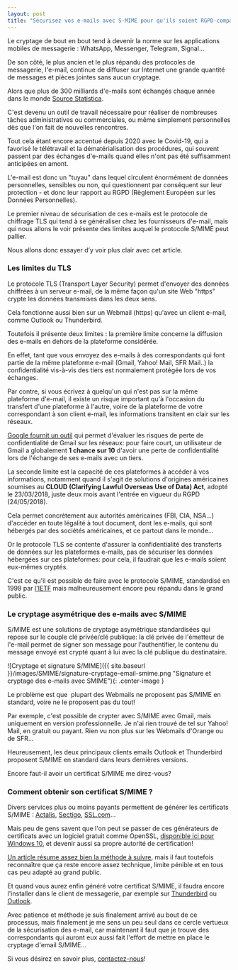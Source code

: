 ```yaml
---
layout: post
title: "Sécurisez vos e-mails avec S-MIME pour qu'ils soient RGPD-compatibles !"
---
```

Le cryptage de bout en bout tend à devenir la norme sur les applications mobiles de messagerie : WhatsApp, Messenger, Telegram, Signal...

De son côté, le plus ancien et le plus répandu des protocoles de messagerie, l'e-mail, continue de diffuser sur Internet une grande quantité de messages et pièces jointes sans aucun cryptage.

Alors que plus de 300 milliards d'e-mails sont échangés chaque année dans le monde [Source Statistica](https://fr.statista.com/statistiques/583905/nombre-d-e-mails-par-jour-dans-le-monde--2019/).

C'est devenu un outil de travail nécessaire pour réaliser de nombreuses tâches administratives ou commerciales, ou même simplement personnelles dès que l'on fait de nouvelles rencontres.

Tout cela étant encore accentué depuis 2020 avec le Covid-19, qui a favorisé le télétravail et la dématérialisation des procédures, qui souvent passent par des échanges d'e-mails quand elles n'ont pas été suffisamment anticipées en amont.

L'e-mail est donc un "tuyau" dans lequel circulent énormément de données personnelles, sensibles ou non, qui questionnent par conséquent sur leur protection - et donc leur rapport au RGPD (Règlement Européen sur les Données Personnelles).

Le premier niveau de sécurisation de ces e-mails est le protocole de chiffrage TLS qui tend à se généraliser chez les fournisseurs d'e-mail, mais qui nous allons le voir présente des limites auquel le protocole S/MIME peut pallier.

Nous allons donc essayer d’y voir plus clair avec cet article.

### Les limites du TLS

Le protocole TLS (Transport Layer Security) permet d'envoyer des données chiffrées à un serveur e-mail, de la même façon qu'un site Web "https" crypte les données transmises dans les deux sens.

Cela fonctionne aussi bien sur un Webmail (https) qu'avec un client e-mail, comme Outlook ou Thunderbird.

Toutefois il présente deux limites : la première limite concerne la diffusion des e-mails en dehors de la plateforme considérée.

En effet, tant que vous envoyez des e-mails à des correspondants qui font partie de la même plateforme e-mail (Gmail, Yahoo! Mail, SFR Mail..) la confidentialité vis-à-vis des tiers est normalement protégée lors de vos échanges.

Par contre, si vous écrivez à quelqu'un qui n'est pas sur la même plateforme d'e-mail, il existe un risque important qu'à l'occasion du transfert d'une plateforme à l'autre, voire de la plateforme de votre correspondant à son client e-mail, les informations transitent en clair sur les réseaux.

[Google fournit un outil](https://transparencyreport.google.com/safer-email/overview?hl=fr) qui permet d'évaluer les risques de perte de confidentialité de Gmail sur les réseaux: pour faire court, un utilisateur de Gmail a globalement **1 chance sur 10** d'avoir une perte de confidentialité lors de l'échange de ses e-mails avec un tiers.

La seconde limite est la capacité de ces plateformes à accéder à vos informations, notamment quand il s'agit de solutions d'origines américaines soumises au **CLOUD (Clarifying Lawful Overseas Use of Data) Act**, adopté le 23/03/2018, juste deux mois avant l'entrée en vigueur du RGPD (24/05/2018).

Cela permet concrètement aux autorités américaines (FBI, CIA, NSA...) d'accéder en toute légalité à tout document, dont les e-mails, qui sont hébergés par des sociétés américaines, et ce partout dans le monde...

Or le protocole TLS se contente d'assurer la confidentialité des transferts de données sur les plateformes e-mails, pas de sécuriser les données hébergées sur ces plateformes: pour cela, il faudrait que les e-mails soient eux-mêmes cryptés.

C'est ce qu'il est possible de faire avec le protocole S/MIME, standardisé en 1999 par [l'IETF](https://www.ietf.org/) mais malheureusement encore peu répandu dans le grand public.

### Le cryptage asymétrique des e-mails avec S/MIME

S/MIME est une solutions de cryptage asymétrique standardisées qui repose sur le couple clé privée/clé publique: la clé privée de l'émetteur de l'e-mail permet de signer son message pour l'authentifier, le contenu du message envoyé est crypté quant à lui avec la clé publique du destinataire.

![Cryptage et signature S/MIME]({{ site.baseurl }}/images/SMIME/signature-cryptage-email-smime.png "Signature et cryptage des e-mails avec SMIME"){: .center-image }

Le problème est que  plupart des Webmails ne proposent pas S/MIME en standard, voire ne le proposent pas du tout!

Par exemple, c'est possible de crypter avec S/MIME avec Gmail, mais uniquement en version professionnelle. Je n'ai rien trouvé de tel sur Yahoo! Mail, en gratuit ou payant. Rien vu non plus sur les Webmails d'Orange ou de SFR...

Heureusement, les deux principaux clients emails Outlook et Thunderbird proposent S/MIME en standard dans leurs dernières versions.

Encore faut-il avoir un certificat S/MIME me direz-vous?

###  Comment obtenir son certificat S/MIME ?

Divers services plus ou moins payants permettent de générer les certificats S/MIME : [Actalis](https://www.actalis.it/en/certificates-for-secure-electronic-mail.aspx), [Sectigo](https://sectigo.com/ssl-certificates-tls/email-smime-certificate), [SSL.com](https://www.ssl.com/fr/client-mime-et-certificats-de-signature-de-documents/)...

Mais peu de gens savent que l'on peut se passer de ces générateurs de certificats avec un logiciel gratuit comme OpenSSL, [disponible ici pour Windows 10](https://slproweb.com/products/Win32OpenSSL.html), et devenir aussi sa propre autorité de certification!

[Un article résume assez bien la méthode à suivre](https://www.dalesandro.net/create-self-signed-smime-certificates/), mais il faut toutefois reconnaître que ça reste encore assez technique, limite pénible et en tous cas peu adapté au grand public.

Et quand vous aurez enfin généré votre certificat S/MIME, il faudra encore l'installer dans le client de messagerie, par exemple sur [Thunderbird](https://www.ssl.com/fr/comment/installer-un-certificat-mime-s-et-envoyer-des-e-mails-s%C3%A9curis%C3%A9s-dans-mozilla-thunderbird-sur-windows-10/) ou [Outlook](https://www.ssl.com/fr/comment/installation-du-certificat-mime-s-envoi-de-courrier-%C3%A9lectronique-s%C3%A9curis%C3%A9-Outlook-Windows-10/).

Avec patience et méthode je suis finalement arrivé au bout de ce processus, mais finalement je me sens un peu seul dans ce cercle vertueux de la sécurisation des e-mail, car maintenant il faut que je trouve des correspondants qui auront eux aussi fait l'effort de mettre en place le cryptage d'email S/MIME...

Si vous désirez en savoir plus, [contactez-nous](https://claustres.com/accompagnement-rgpd/)!
